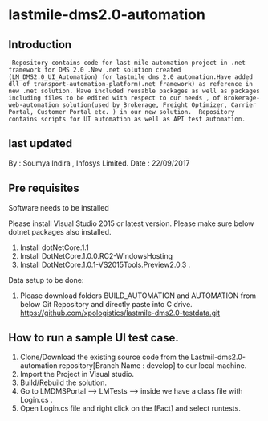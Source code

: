 # lastmile-dms2.0-automation
## Introduction
     Repository contains code for last mile automation project in .net framework for DMS 2.0 .New .net solution created   (LM_DMS2.0_UI_Automation) for lastmile dms 2.0 automation.Have added dll of transport-automation-platform(.net framework) as reference in new .net solution. Have included reusable packages as well as packages including files to be edited with respect to our needs , of Brokerage-web-automation solution(used by Brokerage, Freight Optimizer, Carrier Portal, Customer Portal etc. ) in our new solution.  Repository contains scripts for UI automation as well as API test automation.
    
## last updated
  By : Soumya Indira , Infosys Limited.
  Date : 22/09/2017
  
## Pre requisites 

Software needs to be installed 
 
 Please install Visual Studio 2015 or latest version. Please make sure below dotnet packages also installed.
1. Install dotNetCore.1.1
2. Install DotNetCore.1.0.0.RC2-WindowsHosting
3. Install DotNetCore.1.0.1-VS2015Tools.Preview2.0.3 . 

Data setup to be done:

1) Please download folders BUILD_AUTOMATION and AUTOMATION from below Git Repository and directly paste into C drive.
https://github.com/xpologistics/lastmile-dms2.0-testdata.git

## How to run a sample UI test case.

1) Clone/Download the existing source code from the Lastmil-dms2.0-automation repository[Branch Name : develop] to our local machine.
2) Import the Project in Visual studio. 
3) Build/Rebuild the solution.
4) Go to LMDMSPortal --> LMTests --> inside we have a class file with Login.cs .
5) Open Login.cs file and right click on the [Fact] and select runtests.







